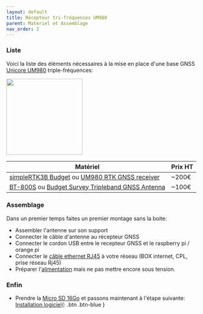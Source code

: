 ```yaml
---
layout: default
title: Récepteur tri-fréquences UM980
parent: Materiel et Assemblage
nav_order: 2
---
```


### Liste


Voici la liste des éléments nécessaires à la mise en place d'une base GNSS [Unicore UM980](https://en.unicore.com/products/surveying-grade-gnss-um980/) triple-fréquences:

<img src="https://en.unicore.com/uploads/image/20231116/16/multi-frequency.webp" width="200">

|Matériel|Prix HT|
|--------|----|
|[simpleRTK3B Budget](https://www.ardusimple.com/product/simplertk3b-budget/) ou [UM980 RTK GNSS receiver](https://gnss.store/unicore-gnss-modules/248-elt0223.html)|~200€|
|[BT-800S](https://store.beitian.com/products/beitian-high-gain-high-precision-gnss-antenna-provide-stability-and-reliability-gnss-signal-for-positioning-applications-bt-800s?_pos=1&_sid=bcd57f6d3&_ss=r&variant=44374047490335) ou [Budget Survey Tripleband GNSS Antenna](https://www.ardusimple.com/product/budget-survey-tripleband-gnss-antenna-ip66/)|~100€|

### Assemblage

Dans un premier temps faites un premier montage sans la boite:
   * Assembler l'antenne sur son support
   * Connecter le câble d'antenne au récepteur GNSS
   * Connecter le cordon USB entre le recepteur GNSS et le raspberry pi / orange pi
   * Connecter le [câble ethernet RJ45](https://www.mhzshop.com/shop/Cables-et-cordons/Cordons-reseau/) à votre réseau (BOX internet, CPL, prise réseau Rj45)
   * Préparer l'[alimentation](https://www.kubii.fr/les-officiels-raspberry-pi-kubii/2593-alimentation-officielle-raspberry-pi-3-eu-micro-usb-51v-25a-kubii-3272496297586.html?search_query=SC0136&results=51) mais ne pas mettre encore sous tension.


### Enfin
   * Prendre la [Micro SD 16Go](https://www.kubii.fr/carte-sd-et-stockage/2359-carte-microsd-16go-classe-10-u1-sandisk-kubii-619659161347.html) et passons maintenant à l'étape suivante: [Installation logiciel](Installation){: .btn .btn-blue }
